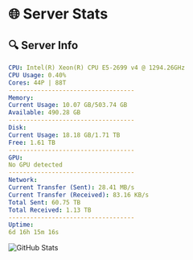 # 🌐 Server Stats
## 🔍 Server Info
```yaml
CPU: Intel(R) Xeon(R) CPU E5-2699 v4 @ 1294.26GHz
CPU Usage: 0.40%
Cores: 44P | 88T
-----------------------------------
Memory:
Current Usage: 10.07 GB/503.74 GB
Available: 490.28 GB
-----------------------------------
Disk:
Current Usage: 18.18 GB/1.71 TB
Free: 1.61 TB
-----------------------------------
GPU:
No GPU detected
-----------------------------------
Network:
Current Transfer (Sent): 28.41 MB/s
Current Transfer (Received): 83.16 KB/s
Total Sent: 60.75 TB
Total Received: 1.13 TB
-----------------------------------
Uptime:
6d 16h 15m 16s
```
![GitHub Stats](https://img.shields.io/badge/Updated-2025-02-14_14:58:34-blue)